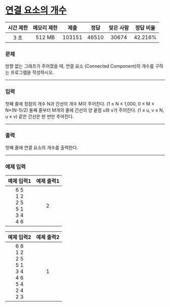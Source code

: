 # [연결 요소의 개수](https://www.acmicpc.net/problem/11724)

<div align = center>

| 시간 제한 | 메모리 제한 |  제출  | 정답  | 맞은 사람 | 정답 비율 |
| :-------: | :---------: | :----: | :---: | :-------: | :-------: |
|   3 초    |   512 MB    | 103151 | 46510 |   30674   |  42.216%  |

</div>

### 문제

방향 없는 그래프가 주어졌을 때, 연결 요소 (Connected Component)의 개수를 구하는 프로그램을 작성하시오.

---

### 입력

첫째 줄에 정점의 개수 N과 간선의 개수 M이 주어진다. (1 ≤ N ≤ 1,000, 0 ≤ M ≤ N×(N-1)/2) 둘째 줄부터 M개의 줄에 간선의 양 끝점 u와 v가 주어진다. (1 ≤ u, v ≤ N, u ≠ v) 같은 간선은 한 번만 주어진다.

---

### 출력

첫째 줄에 연결 요소의 개수를 출력한다.

---

### 예제 입력

|                 예제 입력1                  | 예제 출력1 |
| :-----------------------------------------: | :--------: |
| 6 5<br/>1 2<br/>2 5<br/>5 1<br/>3 4<br/>4 6 |     2      |

|                             예제 입력2                              | 예제 출력2 |
| :-----------------------------------------------------------------: | :--------: |
| 6 8<br/>1 2<br/>2 5<br/>5 1<br/>3 4<br/>4 6<br/>5 4<br/>2 4<br/>2 3 |     1      |
